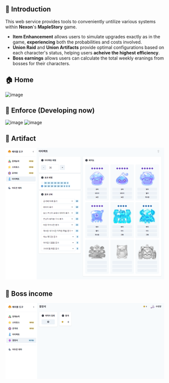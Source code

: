 ## 🍁 Introduction

This web service provides tools to conveniently untilize various systems within **Nexon**'s **MapleStory** game.

- **Item Enhancement** allows users to simulate upgrades exactly as in the game, **experiencing** both the probabilities and costs involved.
- **Union Raid** and **Union Artifacts** provide optimal configurations based on each character's status, helping users **acheive the highest efficiency**.
- **Boss earnings** allows users can calculate the total weekly eranings from bosses for their characters.

## 🏠 Home
![image](https://github.com/user-attachments/assets/d5d6a51f-5f18-45c7-8843-e7626388a03d)

## 🔨 Enforce (Developing now)
![image](https://github.com/user-attachments/assets/5ed5f256-f6a4-492c-8f93-6e4a5e41b32f)
![image](https://github.com/user-attachments/assets/0142edf3-d206-498c-8301-42fcbce4181a)

## 🔮 Artifact
![](https://raw.githubusercontent.com/geoje/MapleTool/develop/screenshot/union-artifact.png)

## 💎 Boss income
![](https://raw.githubusercontent.com/geoje/MapleTool/develop/screenshot/crystal.gif)
